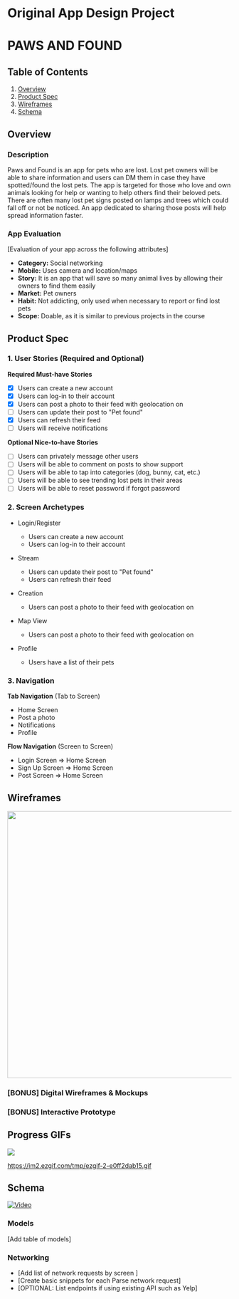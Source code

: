 Original App Design Project
===

# PAWS AND FOUND

## Table of Contents

1. [Overview](#Overview)
2. [Product Spec](#Product-Spec)
3. [Wireframes](#Wireframes)
4. [Schema](#Schema)

## Overview

### Description

Paws and Found is an app for pets who are lost. Lost pet owners will be able to share information and users can DM them in case they have spotted/found the lost pets. The app is targeted for those who love and own animals looking for help or wanting to help others find their beloved pets. There are often many lost pet signs posted on lamps and trees which could fall off or not be noticed. An app dedicated to sharing those posts will help spread information faster.

### App Evaluation

[Evaluation of your app across the following attributes]
- **Category:** Social networking
- **Mobile:** Uses camera and location/maps
- **Story:** It is an app that will save so many animal lives by allowing their owners to find them easily
- **Market:** Pet owners
- **Habit:** Not addicting, only used when necessary to report or find lost pets
- **Scope:** Doable, as it is similar to previous projects in the course

## Product Spec

### 1. User Stories (Required and Optional)

**Required Must-have Stories**

- [X] Users can create a new account
- [X] Users can log-in to their account
- [X] Users can post a photo to their feed with geolocation on
- [ ] Users can update their post to "Pet found"
- [X] Users can refresh their feed
- [ ] Users will receive notifications

**Optional Nice-to-have Stories**

- [ ] Users can privately message other users
- [ ] Users will be able to comment on posts to show support
- [ ] Users will be able to tap into categories (dog, bunny, cat, etc.)
- [ ] Users will be able to see trending lost pets in their areas
- [ ] Users will be able to reset password if forgot password

### 2. Screen Archetypes

- Login/Register
    - Users can create a new account
    - Users can log-in to their account

- Stream
    - Users can update their post to "Pet found"
    - Users can refresh their feed

- Creation
    - Users can post a photo to their feed with geolocation on

- Map View
    - Users can post a photo to their feed with geolocation on

- Profile
    - Users have a list of their pets


### 3. Navigation

**Tab Navigation** (Tab to Screen)

* Home Screen
* Post a photo
* Notifications
* Profile

**Flow Navigation** (Screen to Screen)

- Login Screen
  => Home Screen
- Sign Up Screen
  => Home Screen
- Post Screen
  => Home Screen


## Wireframes

<img src="https://hackmd.io/_uploads/SJFn3bhz6.jpg" width=600>

### [BONUS] Digital Wireframes & Mockups

### [BONUS] Interactive Prototype

## Progress GIFs
<div>
    <a href="https://www.loom.com/share/219d6c794de4418dbd6c9dad0e3fb794">
    </a>
    <a href="https://www.loom.com/share/219d6c794de4418dbd6c9dad0e3fb794">
      <img style="max-width:300px;" src="https://cdn.loom.com/sessions/thumbnails/219d6c794de4418dbd6c9dad0e3fb794-with-play.gif">
    </a>
  </div>
  
  https://im2.ezgif.com/tmp/ezgif-2-e0ff2dab15.gif

## Schema 

[![Video](https://img.youtube.com/vi/RtpW2tD3M/maxresdefault.jpg)](https://www.youtube.com/watch?v=D_RtpW2tD3M)

### Models

[Add table of models]

### Networking

- [Add list of network requests by screen ]
- [Create basic snippets for each Parse network request]
- [OPTIONAL: List endpoints if using existing API such as Yelp]
